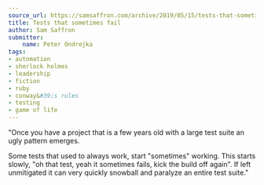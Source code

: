 ```yaml
---
source_url: https://samsaffron.com/archive/2019/05/15/tests-that-sometimes-fail
title: Tests that sometimes fail
author: Sam Saffron
submitter:
    name: Peter Ondrejka
tags:
- automation
- sherlock holmes
- leadership
- fiction
- ruby
- conway&#39;s rules
- testing
- game of life
---
```


"Once you have a project that is a few years old with a large test suite an ugly pattern emerges.

Some tests that used to always work, start "sometimes" working. This starts slowly, "oh that test, yeah it sometimes fails, kick the build off again". If left unmitigated it can very quickly snowball and paralyze an entire test suite." 
